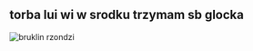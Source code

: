 ## torba lui wi w srodku trzymam sb glocka
![bruklin rzondzi](https://github.com/sc4rv/sc4rv/mobbyn.jpg?raw=true)
<!--
chcwd!!!!!!!!
-->
